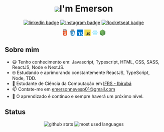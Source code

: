 <div>
  
<h1 align="center"><img height="60" src="https://media.giphy.com/media/26Fxy3Iz1ari8oytO/giphy.gif"/>I'm Emerson  </h1> 

</div>

<div align="center">
  
[![linkedin badge](https://img.shields.io/badge/LinkedIn-0077B5?style=for-the-badge&logo=linkedin&logoColor=white)](https://www.linkedin.com/in/emersonnpereira/)
[![Instagram badge](https://img.shields.io/badge/Instagram-E4405F?style=for-the-badge&logo=instagram&logoColor=white)](https://www.instagram.com/emerson_npereira/)
[![Rocketseat badge](https://img.shields.io/badge/-Rocketseat-blueviolet?style=for-the-badge&logo=apache-rocketmq&logoColor=white)](https://app.rocketseat.com.br/me/emerson--pereira)
  
</div>

<div align="center">
  
<code><img height="20" title="HTML" src="https://raw.githubusercontent.com/github/explore/80688e429a7d4ef2fca1e82350fe8e3517d3494d/topics/html/html.png"></code>
<code><img height="20" title="CSS" src="https://raw.githubusercontent.com/github/explore/80688e429a7d4ef2fca1e82350fe8e3517d3494d/topics/css/css.png"></code>
 <code><img height="20" title="TypeScript" src="https://raw.githubusercontent.com/github/explore/80688e429a7d4ef2fca1e82350fe8e3517d3494d/topics/typescript/typescript.png"></code>
<code><img height="20" title="JavaScript" src="https://raw.githubusercontent.com/github/explore/80688e429a7d4ef2fca1e82350fe8e3517d3494d/topics/javascript/javascript.png"></code>
<code><img height="20" title="React" src="https://raw.githubusercontent.com/github/explore/80688e429a7d4ef2fca1e82350fe8e3517d3494d/topics/react/react.png"></code>
<code><img height="20" title="Node" src="https://raw.githubusercontent.com/github/explore/80688e429a7d4ef2fca1e82350fe8e3517d3494d/topics/nodejs/nodejs.png"></code>
  
</div>

## Sobre mim

- 😃 Tenho conhecimento em: Javascript, Typescript, HTML, CSS, SASS, ReactJS, Node e NextJS.
- 🤓 Estudando e aprimorando constantemente ReactJS, TypeScript, Node, TDD.
- 🏫 Estudante de Ciência da Computação em [IFRS - Ibirubá](https://ifrs.edu.br/ibiruba/cursos/graduacao/ciencia-da-computacao/)
- 📫 Contate-me em emersonnevesp01@gmail.com 
- 🚀 O aprendizado é contínuo e sempre haverá um próximo nível.
                                                                               
## Status

<div align="center" padding="10">
  <img alt="github stats" height="180em" src="https://github-readme-stats.vercel.app/api?username=emersonneves&hide=contribs&show_icons=true&hide_rank=true&theme=dracula&include_all_commits=true,prs)"/>
  <img alt="most used languages" height="180em" src="https://github-readme-stats.vercel.app/api/top-langs/?username=emersonneves&layout=compact&theme=dracula"/>
</div>

